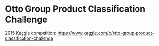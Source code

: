 # Otto Group Product Classification Challenge
2015 Kaggle competition: https://www.kaggle.com/c/otto-group-product-classification-challenge

